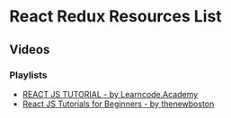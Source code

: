 # React Redux Resources List

## Videos
### Playlists
* [REACT JS TUTORIAL - by Learncode.Academy](https://youtu.be/MhkGQAoc7bc?list=PLoYCgNOIyGABj2GQSlDRjgvXtqfDxKm5b)
* [React JS Tutorials for Beginners - by thenewboston](https://youtu.be/-AbaV3nrw6E?list=PL6gx4Cwl9DGBuKtLgPR_zWYnrwv-JllpA)
